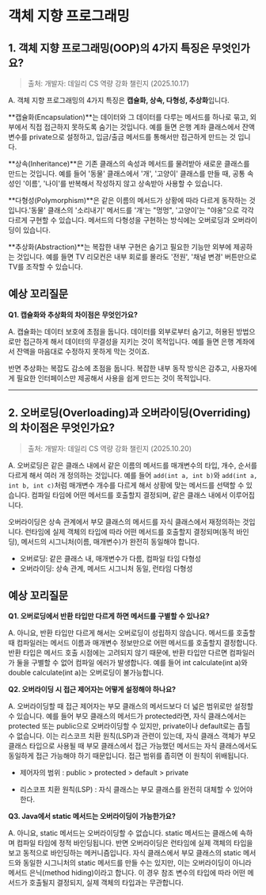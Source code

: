 # 객체 지향 프로그래밍

## 1. 객체 지향 프로그래밍(OOP)의 4가지 특징은 무엇인가요?
> 출처: 개발자: 데일리 CS 역량 강화 챌린지 (2025.10.17)

A. 객체 지향 프로그래밍의 4가지 특징은 **캡슐화, 상속, 다형성, 추상화**입니다.

**캡슐화(Encapsulation)**는 데이터와 그 데이터를 다루는 메서드를 하나로 묶고, 외부에서 직접 접근하지 못하도록 숨기는 것입니다. 예를 들면 은행 계좌 클래스에서 잔액 변수를 private으로 설정하고, 입금/출금 메서드를 통해서만 접근하게 만드는 것 입니다.

**상속(Inheritance)**은 기존 클래스의 속성과 메서드를 물려받아 새로운 클래스를 만드는 것입니다. 예를 들어 '동물' 클래스에서 '개', '고양이' 클래스를 만들 때, 공통 속성인 '이름', '나이'를 반복해서 작성하지 않고 상속받아 사용할 수 있습니다.

**다형성(Polymorphism)**은 같은 이름의 메서드가 상황에 따라 다르게 동작하는 것입니다.'동물' 클래스의 '소리내기' 메서드를 '개'는 "멍멍", '고양이'는 "야옹"으로 각각 다르게 구현할 수 있습니다. 메서드의 다형성을 구현하는 방식에는 오버로딩과 오버라이딩이 있습니다.

**추상화(Abstraction)**는 복잡한 내부 구현은 숨기고 필요한 기능만 외부에 제공하는 것입니다. 예를 들면 TV 리모컨은 내부 회로를 몰라도 '전원', '채널 변경' 버튼만으로 TV를 조작할 수 있습니다.


## **예상 꼬리질문**

**Q1. 캡슐화와 추상화의 차이점은 무엇인가요?**

A. 캡슐화는 데이터 보호에 초점을 둡니다. 데이터를 외부로부터 숨기고, 허용된 방법으로만 접근하게 해서 데이터의 무결성을 지키는 것이 목적입니다. 예를 들면 은행 계좌에서 잔액을 마음대로 수정하지 못하게 막는 것이죠.

반면 추상화는 복잡도 감소에 초점을 둡니다. 복잡한 내부 동작 방식은 감추고, 사용자에게 필요한 인터페이스만 제공해서 사용을 쉽게 만드는 것이 목적입니다.

---
## 2. 오버로딩(Overloading)과 오버라이딩(Overriding)의 차이점은 무엇인가요?
> 출처: 개발자: 데일리 CS 역량 강화 챌린지 (2025.10.20)

A. 오버로딩은 같은 클래스 내에서 같은 이름의 메서드를 매개변수의 타입, 개수, 순서를 다르게 해서 여러 개 정의하는 것입니다. 예를 들어 `add(int a, int b)`와 `add(int a, int b, int c)`처럼 매개변수 개수를 다르게 해서 상황에 맞는 메서드를 선택할 수 있습니다. 컴파일 타임에 어떤 메서드를 호출할지 결정되며, 같은 클래스 내에서 이루어집니다.

오버라이딩은 상속 관계에서 부모 클래스의 메서드를 자식 클래스에서 재정의하는 것입니다. 런타임에 실제 객체의 타입에 따라 어떤 메서드를 호출할지 결정되며(동적 바인딩), 메서드의 시그니처(이름, 매개변수)가 완전히 동일해야 합니다.

- 오버로딩: 같은 클래스 내, 매개변수가 다름, 컴파일 타임 다형성
- 오버라이딩: 상속 관계, 메서드 시그니처 동일, 런타임 다형성

## **예상 꼬리질문**
**Q1. 오버로딩에서 반환 타입만 다르게 하면 메서드를 구별할 수 있나요?**

A. 아니요, 반환 타입만 다르게 해서는 오버로딩이 성립하지 않습니다.
메서드를 호출할 때 컴파일러는 메서드 이름과 매개변수 정보만으로 어떤 메서드를 호출할지 결정합니다. 반환 타입은 메서드 호출 시점에는 고려되지 않기 때문에, 반환 타입만 다르면 컴파일러가 둘을 구별할 수 없어 컴파일 에러가 발생합니다.
예를 들어 int calculate(int a)와 double calculate(int a)는 오버로딩이 불가능합니다.

**Q2. 오버라이딩 시 접근 제어자는 어떻게 설정해야 하나요?**

A. 오버라이딩할 때 접근 제어자는 부모 클래스의 메서드보다 더 넓은 범위로만 설정할 수 있습니다.
예를 들어 부모 클래스의 메서드가 protected라면, 자식 클래스에서는 protected 또는 public으로 오버라이딩할 수 있지만, private이나 default로는 좁힐 수 없습니다.
이는 리스코프 치환 원칙(LSP)과 관련이 있는데, 자식 클래스 객체가 부모 클래스 타입으로 사용될 때 부모 클래스에서 접근 가능했던 메서드는 자식 클래스에서도 동일하게 접근 가능해야 하기 때문입니다. 접근 범위를 좁히면 이 원칙이 위배됩니다.

- 제어자의 범위 : public > protected > default > private

- 리스코프 치환 원칙(LSP) : 자식 클래스는 부모 클래스를 완전히 대체할 수 있어야 한다.

**Q3. Java에서 static 메서드는 오버라이딩이 가능한가요?**

A. 아니요, static 메서드는 오버라이딩할 수 없습니다.
static 메서드는 클래스에 속하며 컴파일 타임에 정적 바인딩됩니다. 반면 오버라이딩은 런타임에 실제 객체의 타입을 보고 동적으로 바인딩하는 메커니즘입니다.
자식 클래스에서 부모 클래스의 static 메서드와 동일한 시그니처의 static 메서드를 만들 수는 있지만, 이는 오버라이딩이 아니라 메서드 은닉(method hiding)이라고 합니다. 이 경우 참조 변수의 타입에 따라 어떤 메서드가 호출될지 결정되지, 실제 객체의 타입과는 무관합니다.
